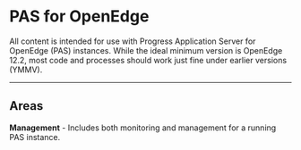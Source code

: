 # PAS for OpenEdge #

All content is intended for use with Progress Application Server for OpenEdge (PAS) instances. While the ideal minimum version is OpenEdge 12.2, most code and processes should work just fine under earlier versions (YMMV).

----------

## Areas ##

**Management** - Includes both monitoring and management for a running PAS instance.
